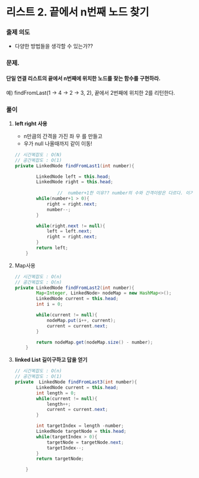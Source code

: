 # 리스트 2. 끝에서 n번째 노드 찾기

### 출제 의도

- 다양한 방법들을 생각할 수 있는가??

### 문제. 
#### 단일 연결 리스트의 끝에서 n번째에 위치한 노드를 찾는 함수를 구현하라.

예) findFromLast(1 -> 4 -> 2 -> 3, 2), 끝에서 2번째에 위치한 2를 리턴한다.

### 풀이

1. **left right 사용** 

    - n만큼의 간격을 가진 좌 우 를 만들고
    - 우가 null 나올때까지 같이 이동!

    ```java
    // 시간복잡도 : O(N)
    // 공간복잡도 : O(1)
    private LinkedNode findFromLast1(int number){

            LinkedNode left = this.head;
            LinkedNode right = this.head;
    				
    				//  number+1한 이유?? number의 수와 간격이랑은 다르다. 이거 생각해자
            while(number+1 > 0){
                right = right.next;
                number--;
            }

            while(right.next != null){
                left = left.next;
                right = right.next;
            }
            return left;
        }
    ```

2. Map사용

    ```java
    // 시간복잡도 : O(n)  
    // 공간복잡도 : O(n)
    private LinkedNode findFromLast2(int number){
            Map<Integer, LinkedNode> nodeMap = new HashMap<>();
            LinkedNode current = this.head;
            int i = 0;

            while(current != null){
                nodeMap.put(i++, current);
                current = current.next;
            }

            return nodeMap.get(nodeMap.size() - number);
        }
    ```

3. **linked List 길이구하고 답을 얻기**

    ```java
    // 시간복잡도 : O(n)  
    // 공간복잡도 : O(1)
    private  LinkedNode findFromLast3(int number){
            LinkedNode current = this.head;
            int length = 0;
            while(current != null){
                length++;
                current = current.next;
            }

            int targetIndex = length -number;
            LinkedNode targetNode = this.head;
            while(targetIndex > 0){
                targetNode = targetNode.next;
                targetIndex--;
            }
            return targetNode;

        }
    ```
